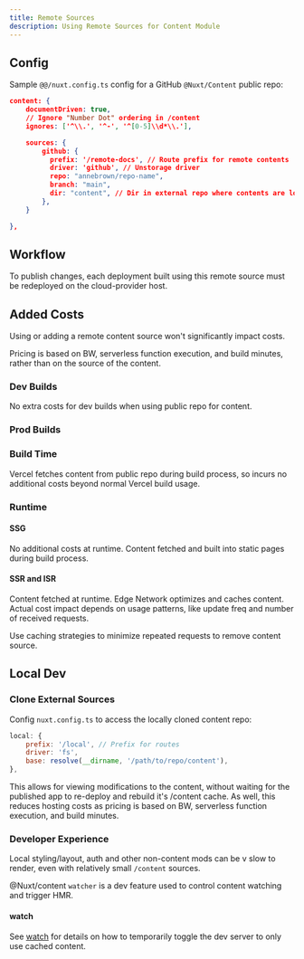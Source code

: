 ```yaml
---
title: Remote Sources
description: Using Remote Sources for Content Module
---
```


## Config

Sample `@@/nuxt.config.ts` config for a GitHub `@Nuxt/Content` public repo:

```json
content: {
    documentDriven: true,
    // Ignore "Number Dot" ordering in /content
    ignores: ['^\\.', '^-', '^[0-5]\\d*\\.'],

    sources: {
        github: {
          prefix: '/remote-docs', // Route prefix for remote contents
          driver: 'github', // Unstorage driver 
          repo: "annebrown/repo-name",
          branch: "main",
          dir: "content", // Dir in external repo where contents are located.
        },
    }

},

```

## Workflow

To publish changes, each deployment built using this remote source must be redeployed on the cloud-provider host.

## Added Costs

Using or adding a remote content source won't significantly impact costs.

Pricing is based on BW, serverless function execution, and build minutes, rather than on the source of the content.

### Dev Builds

No extra costs for dev builds when using public repo for content.

### Prod Builds

### Build Time

Vercel fetches content from public repo during build process, so incurs no additional costs beyond normal Vercel build usage.

### Runtime

#### SSG

No additional costs at runtime.  Content fetched and built into static pages during build process.

#### SSR and ISR

Content fetched at runtime. Edge Network optimizes and caches content. Actual cost impact depends on usage patterns, like update freq and number of received requests.

Use caching strategies to minimize repeated requests to remove content source.

## Local Dev

### Clone External Sources

Config `nuxt.config.ts` to access the locally cloned content repo:

```js
local: {
    prefix: '/local', // Prefix for routes
    driver: 'fs',
    base: resolve(__dirname, '/path/to/repo/content'),
},
```

This allows for viewing modifications to the content, without waiting for the published app to re-deploy and rebuild it's /content cache.  As well, this reduces hosting costs as pricing is based on BW, serverless function execution, and build minutes.  

### Developer Experience

Local styling/layout, auth and other non-content mods can be v slow to render, even with relatively small `/content` sources.  

@Nuxt/content `watcher` is a dev feature used to control content watching and trigger HMR.  

#### watch

See [watch](watch.md) for details on how to temporarily toggle the dev server to only use cached content. 


